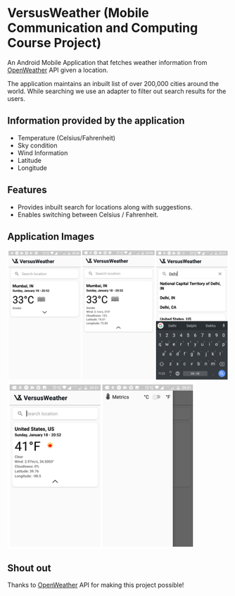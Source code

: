 # VersusWeather (Mobile Communication and Computing Course Project)
An Android Mobile Application that fetches weather information from [OpenWeather](https://openweathermap.org/api) API given a location.

The application maintains an inbuilt list of over 200,000 cities around the world. While searching we use an adapter to filter out search results for the users.

## Information provided by the application
- Temperature (Celsius/Fahrenheit)
- Sky condition
- Wind Information
- Latitude
- Longitude

## Features
- Provides inbuilt search for locations along with suggestions.
- Enables switching between Celsius / Fahrenheit.

## Application Images
![Application Images 1](/images/app-image-1.png)
![Application Images 2](/images/app-image-2.png)

## Shout out
Thanks to [OpenWeather](https://openweathermap.org/api) API for making this project possible!